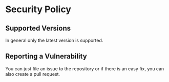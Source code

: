 # Security Policy

## Supported Versions

In general only the latest version is supported.

## Reporting a Vulnerability

You can just file an issue to the repository or if there is an easy fix, you can also create a pull request.
